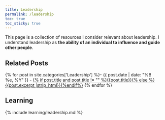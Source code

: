 ```yaml
---
title: Leadership
permalink: /leadership
toc: true
toc_sticky: true
---
```


This page is a collection of resources I consider relevant about leadership. I understand leadership as **the ability of an individual to influence and guide other people**.

## Related Posts

{% for post in site.categories['Leadership'] %}- {{ post.date | date: "%B %e, %Y" }} - <a href="{{ site.baseurl }}{{ post.url }}">{% if post.title and post.title != "" %}{{post.title}}{% else %}{{post.excerpt |strip_html}}{%endif%}</a>
{% endfor %}

## Learning

{% include learning/leadership.md %}